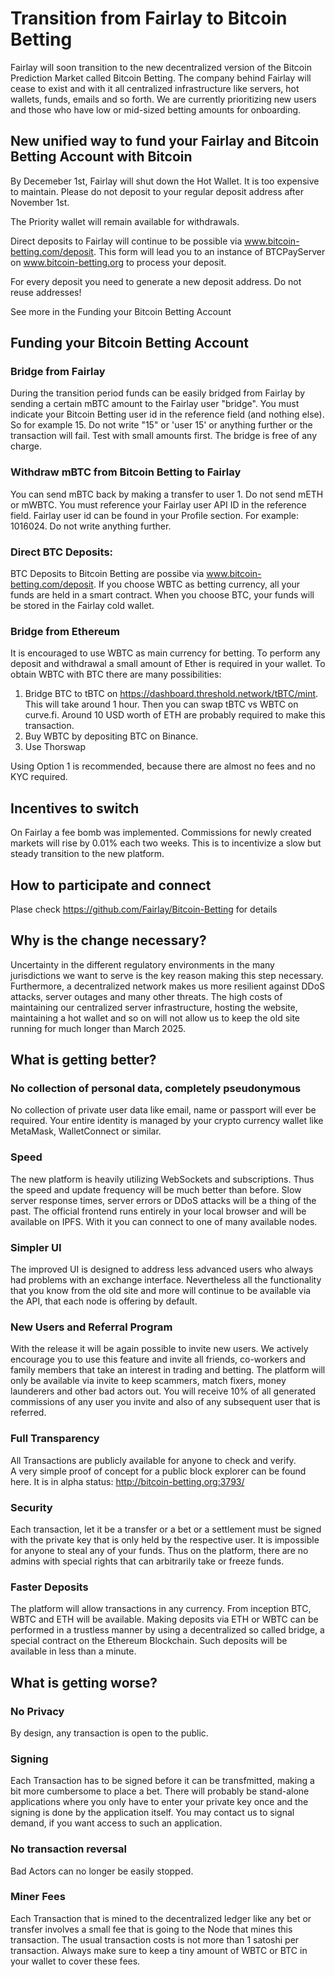 # Transition from Fairlay to Bitcoin Betting

Fairlay will soon  transition to the new decentralized version of the Bitcoin Prediction Market called Bitcoin Betting. The company behind Fairlay will cease to exist and with it all centralized infrastructure like servers, hot wallets, funds, emails and so forth. We are currently prioritizing new users and those who have low or mid-sized betting amounts for onboarding. 


## New unified way to fund your Fairlay and Bitcoin Betting Account with Bitcoin

By Decemeber 1st, Fairlay will shut down the Hot Wallet. It is too expensive to maintain. Please do not deposit to your regular deposit address after November 1st.   

The Priority wallet will remain available for withdrawals.   

Direct deposits to Fairlay will continue to be possible via www.bitcoin-betting.com/deposit. This form will lead you to an instance of BTCPayServer on www.bitcoin-betting.org to process your deposit.  

For every deposit you need to generate a new deposit address. Do not reuse addresses!

See more in the Funding your Bitcoin Betting Account


## Funding your Bitcoin Betting Account


### Bridge from Fairlay

During the transition period funds can be easily bridged from Fairlay by sending a certain mBTC amount to the Fairlay user "bridge".
You must indicate your Bitcoin Betting user id  in the reference field (and nothing else).  So for example  15. Do not write "15" or 'user 15' or anything further or the transaction will fail.  Test with small amounts first. 
The bridge is free of any charge. 

### Withdraw mBTC from Bitcoin Betting to Fairlay

You can send mBTC back by making a transfer to user 1. Do not send mETH or mWBTC.  You must reference your Fairlay user API ID in the reference field. Fairlay user id can be found in your Profile section. For example: 1016024. Do not write anything further.

### Direct BTC Deposits:

BTC Deposits to Bitcoin Betting are possibe via www.bitcoin-betting.com/deposit. If you choose WBTC as betting currency, all your funds are held in a smart contract. When you choose BTC, your funds will be stored in the Fairlay cold wallet. 

### Bridge from Ethereum

It is encouraged to use WBTC as main currency for betting.  To perform any deposit and withdrawal a small amount of Ether is required in your wallet.  To obtain WBTC with BTC there are many possibilities:

1. Bridge BTC to tBTC on https://dashboard.threshold.network/tBTC/mint.  This will take around 1 hour. Then you can swap tBTC vs WBTC on curve.fi. Around 10 USD worth of ETH are probably required to make this transaction. 
2. Buy WBTC by depositing BTC on Binance.
3. Use Thorswap

Using Option 1 is recommended, because there are almost no fees and no KYC required. 

## Incentives to switch

On Fairlay a fee bomb was implemented. Commissions for newly created markets will rise by 0.01% each two weeks.  This is to incentivize a slow but steady transition to the new platform.  

## How to participate and connect

Plase check https://github.com/Fairlay/Bitcoin-Betting  for details 





## Why is the change necessary?

Uncertainty in the different regulatory environments in the many jurisdictions we want to serve is the key reason making this step necessary. Furthermore, a decentralized network makes us more resilient against DDoS attacks, server outages and many other threats.
The high costs of maintaining our centralized server infrastructure, hosting the website, maintaining a hot wallet and so on will not allow us to keep the old site running for much longer than March 2025.   

## What is getting better?

### No collection of personal data, completely pseudonymous

No collection of private user data like email, name or passport will ever be required. Your entire identity is managed by your crypto currency wallet like MetaMask, WalletConnect or similar.  

### Speed

The new platform is heavily utilizing WebSockets and subscriptions. Thus the speed and update frequency will be much better than before.  Slow server response times, server errors or DDoS attacks will be a thing of the past. The official frontend runs entirely in your local browser and will be available on IPFS. With it you can connect to one of many available nodes.

### Simpler UI

The improved UI is designed to address less advanced users who always had problems with an exchange interface.  Nevertheless all the functionality that you know from the old site and more will continue to be available via the API, that each node is offering by default.

### New Users and Referral Program

With the release it will be again possible to invite new users. We actively encourage you to use this feature and invite all friends, co-workers and family members that take an interest in trading and betting.  The platform will only be available via invite to keep scammers, match fixers, money launderers and other bad actors out.  You will receive 10% of all generated commissions of any user you invite and also of any subsequent user that is referred.

### Full Transparency 

All Transactions are publicly available for anyone to check and verify.  
A very simple proof of concept for a public block explorer can be found here.  It is in alpha status: http://bitcoin-betting.org:3793/

### Security

Each transaction, let it be a transfer or a bet or a settlement must be signed with the private key that is only held by the respective user. It is impossible for anyone to steal any of your funds. Thus on the platform, there are no admins with special rights that can arbitrarily take or freeze funds. 

### Faster Deposits

The platform will allow transactions in any currency.  From inception BTC, WBTC and ETH will be available. Making deposits via ETH or WBTC can be performed in a trustless manner by using a decentralized so called bridge, a special contract on the Ethereum Blockchain. Such deposits will be available in less than a minute.

## What is getting worse?

### No Privacy

By design, any transaction is open to the public. 

### Signing

Each Transaction has to be signed before it can be transfmitted, making a bit more cumbersome to place a bet. There will probably be stand-alone applications where you only have to enter your private key once and the signing 
is done by the application itself. You may contact us to signal demand, if you want access to such an application.

### No transaction reversal

Bad Actors can no longer be easily stopped. 

### Miner Fees

Each Transaction that is mined to the decentralized ledger like any bet or transfer involves a small fee that is going to the Node that mines this transaction. The usual transaction costs is not more than 1 satoshi per transaction. Always make sure to keep a tiny amount of WBTC or BTC in your wallet to cover these fees. 





